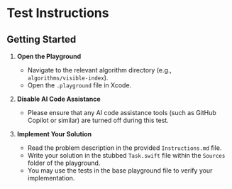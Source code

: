 # Test Instructions

## Getting Started

1. **Open the Playground**

   - Navigate to the relevant algorithm directory (e.g., `algorithms/visible-index`).
   - Open the `.playground` file in Xcode.

2. **Disable AI Code Assistance**

   - Please ensure that any AI code assistance tools (such as GitHub Copilot or similar) are turned off during this test.

3. **Implement Your Solution**

   - Read the problem description in the provided `Instructions.md` file.
   - Write your solution in the stubbed `Task.swift` file within the `Sources` folder of the playground.
   - You may use the tests in the base playground file to verify your implementation.
